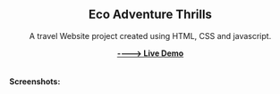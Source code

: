 <h2 align="center">Eco Adventure Thrills</h2>
<div align="center">
<p>A travel Website project created using HTML, CSS and javascript.</p>
<a href="https://ajaynandakumar.github.io/Eco-Adventure-Thrills/" target="_blank"><strong>----> Live Demo</strong></a>
</div>  <br/><br/>
<b>Screenshots:
</b> <br/><b></b>
